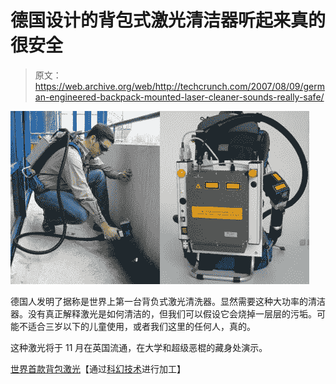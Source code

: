 # 德国设计的背包式激光清洁器听起来真的很安全

> 原文：<https://web.archive.org/web/http://techcrunch.com/2007/08/09/german-engineered-backpack-mounted-laser-cleaner-sounds-really-safe/>

[![lasssser.jpg](img/12dfc80c5f01633c67739dbf7d24a06a.png)](https://web.archive.org/web/20151218175756/http://tctechcrunch2011.files.wordpress.com/2007/08/lasssser.jpg "lasssser.jpg")

德国人发明了据称是世界上第一台背负式激光清洗器。显然需要这种大功率的清洁器。没有真正解释激光是如何清洁的，但我们可以假设它会烧掉一层层的污垢。可能不适合三岁以下的儿童使用，或者我们这里的任何人，真的。

这种激光将于 11 月在英国流通，在大学和超级恶棍的藏身处演示。

[世界首款背包激光](https://web.archive.org/web/20151218175756/http://www.ciprocess.co.uk/Frames/Laser_Master_pages/Laser_%20Pages/backpack.htm)【通过[科幻技术](https://web.archive.org/web/20151218175756/http://blog.scifi.com/tech/archives/2007/08/09/backpack_laser.html)进行加工】